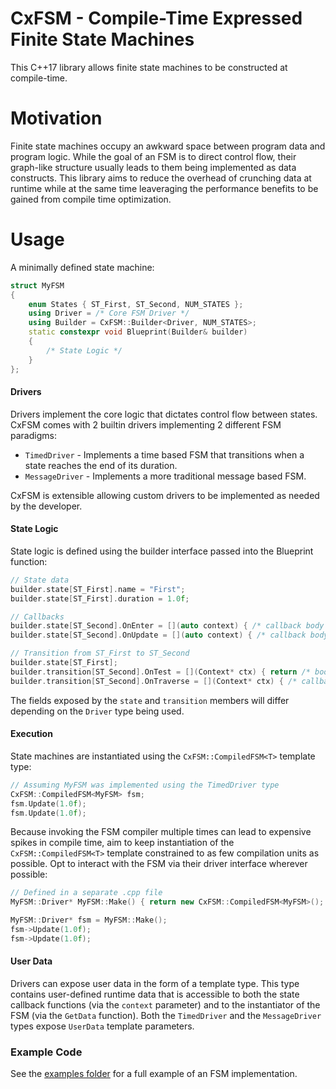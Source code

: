# CxFSM - Compile-Time Expressed Finite State Machines

This C++17 library allows finite state machines to be constructed at compile-time.

# Motivation

Finite state machines occupy an awkward space between program data and program logic. While the goal of an FSM is to direct control flow, their graph-like structure usually leads to them being implemented as data constructs. This library aims to reduce the overhead of crunching data at runtime while at the same time leaveraging the performance benefits to be gained from compile time optimization.

# Usage

A minimally defined state machine:

```c++
struct MyFSM
{
    enum States { ST_First, ST_Second, NUM_STATES };
    using Driver = /* Core FSM Driver */
    using Builder = CxFSM::Builder<Driver, NUM_STATES>;
    static constexpr void Blueprint(Builder& builder)
    {
        /* State Logic */
    }
};
```
#### Drivers
Drivers implement the core logic that dictates control flow between states. CxFSM comes with 2 builtin drivers implementing 2 different FSM paradigms:

- `TimedDriver` - Implements a time based FSM that transitions when a state reaches the end of its duration.
- `MessageDriver` - Implements a more traditional message based FSM.

CxFSM is extensible allowing custom drivers to be implemented as needed by the developer.

#### State Logic
State logic is defined using the builder interface passed into the Blueprint function:

```c++
// State data
builder.state[ST_First].name = "First";
builder.state[ST_First].duration = 1.0f;

// Callbacks
builder.state[ST_Second].OnEnter = [](auto context) { /* callback body */ };
builder.state[ST_Second].OnUpdate = [](auto context) { /* callback body */ };

// Transition from ST_First to ST_Second
builder.state[ST_First];
builder.transition[ST_Second].OnTest = [](Context* ctx) { return /* bool expression */ };
builder.transition[ST_Second].OnTraverse = [](Context* ctx) { /* callback body */ };
```

The fields exposed by the `state` and `transition` members will differ depending on the `Driver` type being used.

#### Execution

State machines are instantiated using the `CxFSM::CompiledFSM<T>` template type:

```c++
// Assuming MyFSM was implemented using the TimedDriver type
CxFSM::CompiledFSM<MyFSM> fsm;
fsm.Update(1.0f);
fsm.Update(1.0f);
```

Because invoking the FSM compiler multiple times can lead to expensive spikes in compile time, aim to keep instantiation of the `CxFSM::CompiledFSM<T>` template constrained to as few compilation units as possible. Opt to interact with the FSM via their driver interface wherever possible:

```c++
// Defined in a separate .cpp file
MyFSM::Driver* MyFSM::Make() { return new CxFSM::CompiledFSM<MyFSM>(); }
```
```c++
MyFSM::Driver* fsm = MyFSM::Make();
fsm->Update(1.0f);
fsm->Update(1.0f);
```

#### User Data

Drivers can expose user data in the form of a template type. This type contains user-defined runtime data that is accessible to both the state callback functions (via the `context` parameter) and to the instantiator of the FSM (via the `GetData` function). Both the `TimedDriver` and the `MessageDriver` types expose `UserData` template parameters.

### Example Code

See the [examples folder](https://github.com/JasonL663/CxFSM/tree/master/examples) for a full example of an FSM implementation.
